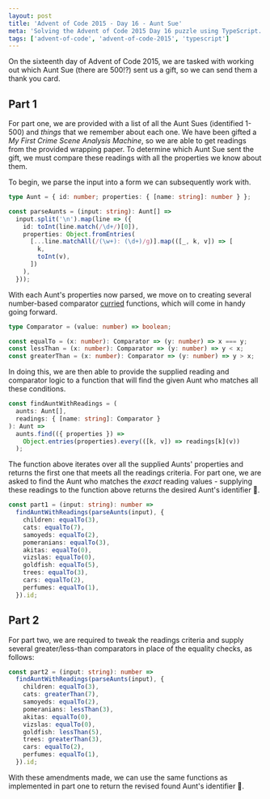 ```yaml
---
layout: post
title: 'Advent of Code 2015 - Day 16 - Aunt Sue'
meta: 'Solving the Advent of Code 2015 Day 16 puzzle using TypeScript.'
tags: ['advent-of-code', 'advent-of-code-2015', 'typescript']
---
```


On the sixteenth day of Advent of Code 2015, we are tasked with working out which Aunt Sue (there are 500!?) sent us a gift, so we can send them a thank you card.

<!--more-->

## Part 1

For part one, we are provided with a list of all the Aunt Sues (identified 1-500) and _things_ that we remember about each one.
We have been gifted a _My First Crime Scene Analysis Machine_, so we are able to get readings from the provided wrapping paper.
To determine which Aunt Sue sent the gift, we must compare these readings with all the properties we know about them.

To begin, we parse the input into a form we can subsequently work with.

```typescript
type Aunt = { id: number; properties: { [name: string]: number } };

const parseAunts = (input: string): Aunt[] =>
  input.split('\n').map(line => ({
    id: toInt(line.match(/\d+/)[0]),
    properties: Object.fromEntries(
      [...line.matchAll(/(\w+): (\d+)/g)].map(([_, k, v]) => [
        k,
        toInt(v),
      ])
    ),
  }));
```

With each Aunt's properties now parsed, we move on to creating several number-based comparator [curried](https://en.wikipedia.org/wiki/Currying) functions, which will come in handy going forward.

```typescript
type Comparator = (value: number) => boolean;

const equalTo = (x: number): Comparator => (y: number) => x === y;
const lessThan = (x: number): Comparator => (y: number) => y < x;
const greaterThan = (x: number): Comparator => (y: number) => y > x;
```

In doing this, we are then able to provide the supplied reading and comparator logic to a function that will find the given Aunt who matches all these conditions.

```typescript
const findAuntWithReadings = (
  aunts: Aunt[],
  readings: { [name: string]: Comparator }
): Aunt =>
  aunts.find(({ properties }) =>
    Object.entries(properties).every(([k, v]) => readings[k](v))
  );
```

The function above iterates over all the supplied Aunts' properties and returns the first one that meets all the readings criteria.
For part one, we are asked to find the Aunt who matches the _exact_ reading values - supplying these readings to the function above returns the desired Aunt's identifier 🌟.

```typescript
const part1 = (input: string): number =>
  findAuntWithReadings(parseAunts(input), {
    children: equalTo(3),
    cats: equalTo(7),
    samoyeds: equalTo(2),
    pomeranians: equalTo(3),
    akitas: equalTo(0),
    vizslas: equalTo(0),
    goldfish: equalTo(5),
    trees: equalTo(3),
    cars: equalTo(2),
    perfumes: equalTo(1),
  }).id;
```

## Part 2

For part two, we are required to tweak the readings criteria and supply several greater/less-than comparators in place of the equality checks, as follows:

```typescript
const part2 = (input: string): number =>
  findAuntWithReadings(parseAunts(input), {
    children: equalTo(3),
    cats: greaterThan(7),
    samoyeds: equalTo(2),
    pomeranians: lessThan(3),
    akitas: equalTo(0),
    vizslas: equalTo(0),
    goldfish: lessThan(5),
    trees: greaterThan(3),
    cars: equalTo(2),
    perfumes: equalTo(1),
  }).id;
```

With these amendments made, we can use the same functions as implemented in part one to return the revised found Aunt's identifier 🌟.
